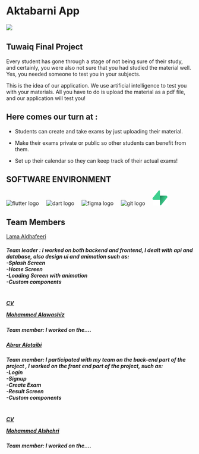 # Aktabarni App

<div align="left">
  <img height="100" src="https://github.com/TuwaiqFinalProject/Aktabarni/assets/109272922/c2295033-b7ae-4688-9bed-ce1f19bea23b"  />
</div>


## Tuwaiq Final Project
Every student has gone through a stage of not being sure of their study, and certainly, you were also not sure that you had studied the material well. Yes, you needed someone to test you in your subjects.

This is the idea of our application. We use artificial intelligence to test you with your materials. All you have to do is upload the material as a pdf file, and our application will test you!

## Here comes our turn at :

- Students can create and take exams by just uploading their material.

- Make their exams private or public so other students can benefit from them.

- Set up their calendar so they can keep track of their actual exams!

## SOFTWARE ENVIRONMENT
<div align="left">
  <img src="https://cdn.jsdelivr.net/gh/devicons/devicon/icons/flutter/flutter-original.svg" height="40" alt="flutter logo"  />
  <img width="12" />
  <img src="https://cdn.jsdelivr.net/gh/devicons/devicon/icons/dart/dart-original.svg" height="40" alt="dart logo"  />
  <img width="12" />
  <img src="https://cdn.jsdelivr.net/gh/devicons/devicon/icons/figma/figma-original.svg" height="40" alt="figma logo"  />
  <img width="12" />
  <img src="https://cdn.jsdelivr.net/gh/devicons/devicon/icons/git/git-original.svg" height="40" alt="git logo"  />
  <img width="12" />
  <img src="https://raw.githubusercontent.com/github/explore/f4ec5347a36e06540a69376753a7c37a8cb5a136/topics/supabase/supabase.png" height="40" alt="supabase logo"  />
</div>


##  Team Members

  <a href="https://github.com/Lama-Aldhafeeri">Lama Aldhafeeri</a>
  <h5>Team leader :
I worked on both backend and frontend, I dealt with api and database, also design ui and animation such as:<br>
  -Splash Screen<br> 
  -Home Screen <br> 
  -Loading Screen with animation <br>
  -Custom components<h5/> <br>
<a href="https://drive.google.com/file/d/1IG8-vuQ8_WBRarMm0YMP2vvt9i8gqpKY/view?usp=sharing"> CV </a>
  

  <a href="https://github.com/Alawashez2">Mohammed Alawashiz</a>
    <h5>Team member:
I worked on the....<h5/>

  <a href="https://github.com/AbrarSaud">Abrar Alotaibi</a>
    <h5>Team member:
 I participated with my team on the back-end part of the project , I worked on the front end part of the project, such as:<br>
-Login <br>
-Signup<br>
-Create Exam <br>
-Result Screen<br> 
-Custom components<h5/>  <br>
<a href="https://github.com/TuwaiqFinalProject/Aktabarni/files/12595574/Abrar.Alotaibi.s.Resume.pdf"> CV </a>
 
  <a href="https://github.com/Malshehrim">Mohammed Alshehri</a>
      <h5>Team member:
I worked on the....<h5/>

